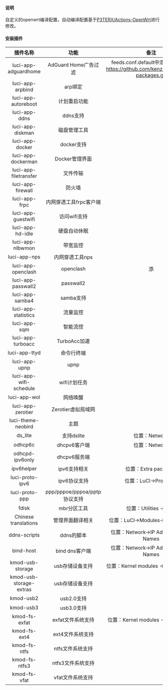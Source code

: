 #### 说明

自定义的openwrt编译配置，自动编译配置基于[P3TERX/Actions-OpenWrt](https://github.com/P3TERX/Actions-OpenWrt)进行修改。

#### 安装插件

| 插件名称                    | 功能                       | 备注                                                                            |
|:-----------------------:|:------------------------:|:-----------------------------------------------------------------------------:|
| luci-app-adguardhome    | AdGuard Home广告过滤         | feeds.conf.default中添加：src-git https://github.com/kenzok8/openwrt-packages.git |
| luci-app-arpbind        | arp绑定                    |                                                                               |
| luci-app-autoreboot     | 计划重启功能                   |                                                                               |
| luci-app-ddns           | ddns支持                   |                                                                               |
| luci-app-diskman        | 磁盘管理工具                   |                                                                               |
| luci-app-docker         | docker支持                 |                                                                               |
| luci-app-dockerman      | Docker管理界面               |                                                                               |
| luci-app-filetransfer   | 文件传输                     |                                                                               |
| luci-app-firewall       | 防火墙                      |                                                                               |
| luci-app-frpc           | 内网穿透工具frpc客户端            |                                                                               |
| luci-app-guestwifi      | 访问wifi支持                 |                                                                               |
| luci-app-hd-idle        | 硬盘自动休眠                   |                                                                               |
| luci-app-nlbwmon        | 带宽监控                     |                                                                               |
| luci-app-nps            | 内网穿透工具nps                |                                                                               |
| luci-app-openclash      | openclash                | 添                                                                             |
| luci-app-passwall2      | passwall2                |                                                                               |
| luci-app-samba4         | samba支持                  |                                                                               |
| luci-app-statistics     | 流量监控                     |                                                                               |
| luci-app-sqm            | 智能流控                     |                                                                               |
| luci-app-turboacc       | TurboAcc加速               |                                                                               |
| luci-app-ttyd           | 命令行终端                    |                                                                               |
| luci-app-upnp           | upnp                     |                                                                               |
| luci-app-wifi-schedule  | wifi计划任务                 |                                                                               |
| luci-app-wol            | 网络唤醒                     |                                                                               |
| luci-app-zerotier       | Zerotier虚拟局域网            |                                                                               |
| luci-theme-neobird      | 主题                       |                                                                               |
| ds_lite                 | 支持dslite                 | 位置：Network                                                                    |
| odhcp6c                 | dhcpv6客户端                | 位置：Network                                                                    |
| odhcpd-ipv6only         | dhcpv6服务端                |                                                                               |
| ipv6helper              | ipv6支持相关                 | 位置：Extra packages                                                             |
| luci-proto-ipv6         | ipv6协议支持                 | 位置：LuCI->Protocols                                                            |
| luci-proto-ppp          | ppp/pppoe/pppoa/pptp协议支持 |                                                                               |
| fdisk                   | mbr分区工具                  | 位置：Utilities -> disc                                                          |
| Chinese translations    | 管理界面翻译相关                 | 位置：LuCI->Modules->Translations                                                |
| ddns-scripts            | ddns的脚本                  | 位置：Network->IP Addresses and Names                                            |
| bind-host               | bind dns客户端              | 位置：Network->IP Addresses and Names                                            |
| kmod-usb-storage        | usb存储设备支持                | 位置：Kernel modules -> USB Support                                              |
| kmod-usb-storage-extras | usb存储设备支持                |                                                                               |
| kmod-usb2               | usb2.0支持                 |                                                                               |
| kmod-usb3               | usb3.0支持                 |                                                                               |
| kmod-fs-exfat           | exfat文件系统支持              | 位置：Kernel modules -> Filesystems                                              |
| kmod-fs-ext4            | ext4文件系统支持               |                                                                               |
| kmod-fs-ntfs            | ntfs文件系统支持               |                                                                               |
| kmod-fs-ntfs3           | ntfs3文件系统支持              |                                                                               |
| kmod-fs-vfat            | vfat文件系统支持               |                                                                               |
